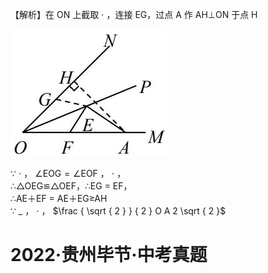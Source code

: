 【解析】在 ON 上截取 $\cdot$ ，连接 EG，过点 A 作 AH⊥ON 于点 H

![](<../../qs_image_DB/专题2-1__将军饮马等8类常见最值问题（解析版）/dbabfb129b3ee1d0226370d3066fc8cc91b151e97736e824167a8e96d75eb806.jpg>)

∵ $\cdot$ ， $\angle \mathrm { E O G } = \angle \mathrm { E O F }$ ， $\cdot$ ，  
∴△OEG≌△OEF，∴EG $=$ EF，  
∴AE＋EF $=$ AE＋EG≥AH  
∵ $\_$ ， $\cdot$ ， $\frac { \sqrt { 2 } } { 2 } O A 2 \sqrt { 2 }$

# 2022·贵州毕节·中考真题
